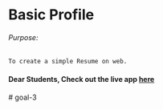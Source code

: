 # Basic Profile

###### Purpose:
    To create a simple Resume on web.

#### Dear Students, Check out the live app [here](https://github.com/chakradhar-brs/goal-3) 
 #   g o a l - 3 
 
 
